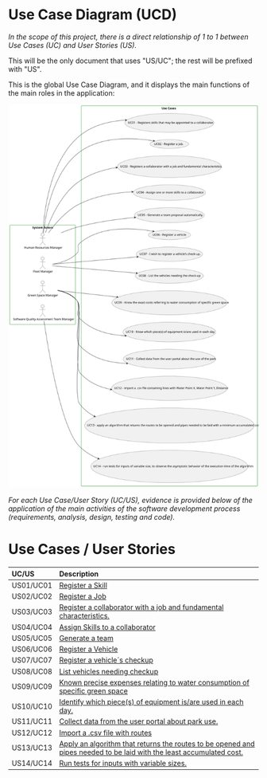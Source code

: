 # Use Case Diagram (UCD)

*In the scope of this project, there is a direct relationship of 1 to 1 between Use Cases (UC) and User Stories (US).*

This will be the only document that uses "US/UC"; the rest will be prefixed with "US".

This is the global Use Case Diagram, and it displays the main functions of the main roles in the application:


![Use Case Diagram](svg/use-case-diagram.svg)

*For each Use Case/User Story (UC/US), evidence is provided below of the application of the main activities of the software development process (requirements, analysis, design, testing and code).*

# Use Cases / User Stories

| UC/US     | Description                                                                                                                                 |                   
|:----------|:--------------------------------------------------------------------------------------------------------------------------------------------|
| US01/UC01 | [Register a Skill](../../us01/Readme.md)                                                                                                    |
| US02/UC02 | [Register a Job](../../us02/Readme.md)                                                                                                      |
| US03/UC03 | [Register a collaborator with a job and fundamental characteristics.](../../us03/Readme.md)                                                 |
| US04/UC04 | [Assign Skills to a collaborator](../../us04/Readme.md)                                                                                     |
| US05/UC05 | [Generate a team](../../us05/Readme.md)                                                                                                     |
| US06/UC06 | [Register a Vehicle](../../us06/Readme.md)                                                                                                  |
| US07/UC07 | [Register a vehicle´s checkup](../../us07/Readme.md)                                                                                        |
| US08/UC08 | [List vehicles needing checkup](../../us08/Readme.md)                                                                                       |
| US09/UC09 | [Known precise expenses relating to water consumption of specific green space](../../us09/Readme.md)                                        |
| US10/UC10 | [Identify which piece(s) of equipment is/are used in each day.](../../us10/Readme.md)                                                       |
| US11/UC11 | [Collect data from the user portal about park use.](../../us11/Readme.md)                                                                   |
| US12/UC12 | [Import a .csv file with routes](../../us12/Readme.md)                                                                                      |
| US13/UC13 | [Apply an algorithm that returns the routes to be opened and pipes needed to be laid with the least accumulated cost.](../../us13/Readme.md) |
| US14/UC14 | [Run tests for inputs with variable sizes.](../../us14/Readme.md)                                                                               |                                                                                 |